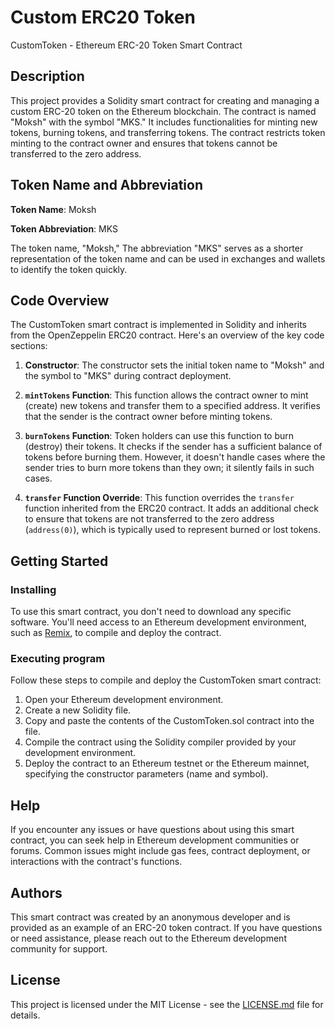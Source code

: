 # Custom ERC20 Token 

CustomToken - Ethereum ERC-20 Token Smart Contract

## Description

This project provides a Solidity smart contract for creating and managing a custom ERC-20 token on the Ethereum blockchain. The contract is named "Moksh" with the symbol "MKS." It includes functionalities for minting new tokens, burning tokens, and transferring tokens. The contract restricts token minting to the contract owner and ensures that tokens cannot be transferred to the zero address.

## Token Name and Abbreviation

**Token Name**: Moksh

**Token Abbreviation**: MKS

The token name, "Moksh," The abbreviation "MKS" serves as a shorter representation of the token name and can be used in exchanges and wallets to identify the token quickly.

## Code Overview

The CustomToken smart contract is implemented in Solidity and inherits from the OpenZeppelin ERC20 contract. Here's an overview of the key code sections:

1. **Constructor**: The constructor sets the initial token name to "Moksh" and the symbol to "MKS" during contract deployment.

2. **`mintTokens` Function**: This function allows the contract owner to mint (create) new tokens and transfer them to a specified address. It verifies that the sender is the contract owner before minting tokens.

3. **`burnTokens` Function**: Token holders can use this function to burn (destroy) their tokens. It checks if the sender has a sufficient balance of tokens before burning them. However, it doesn't handle cases where the sender tries to burn more tokens than they own; it silently fails in such cases.

4. **`transfer` Function Override**: This function overrides the `transfer` function inherited from the ERC20 contract. It adds an additional check to ensure that tokens are not transferred to the zero address (`address(0)`), which is typically used to represent burned or lost tokens.

## Getting Started

### Installing

To use this smart contract, you don't need to download any specific software. You'll need access to an Ethereum development environment, such as [Remix](https://remix.ethereum.org/), to compile and deploy the contract.

### Executing program

Follow these steps to compile and deploy the CustomToken smart contract:

1. Open your Ethereum development environment.
2. Create a new Solidity file.
3. Copy and paste the contents of the CustomToken.sol contract into the file.
4. Compile the contract using the Solidity compiler provided by your development environment.
5. Deploy the contract to an Ethereum testnet or the Ethereum mainnet, specifying the constructor parameters (name and symbol).

## Help

If you encounter any issues or have questions about using this smart contract, you can seek help in Ethereum development communities or forums. Common issues might include gas fees, contract deployment, or interactions with the contract's functions.

## Authors

This smart contract was created by an anonymous developer and is provided as an example of an ERC-20 token contract. If you have questions or need assistance, please reach out to the Ethereum development community for support.

## License

This project is licensed under the MIT License - see the [LICENSE.md](LICENSE.md) file for details.

